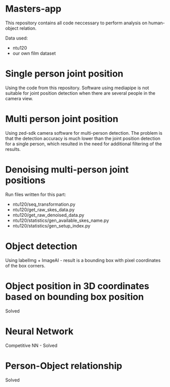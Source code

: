 # Masters-app
This repository contains all code neccessary to perform analysis on human-object relation. 

Data used:
- ntu120
- our own film dataset

# Single person joint position
Using the code from this repository. Software using mediapipe is not suitable for joint position detection when there are several people in the camera view.

# Multi person joint position
Using zed-sdk camera software for multi-person detection. The problem is that the detection accuracy is much lower than the joint position detection for a single person, which resulted in the need for additional filtering of the results.

# Denoising multi-person joint positions
Run files written for this part:
- ntu120/seq_transformation.py
- ntu120/get_raw_skes_data.py
- ntu120/get_raw_denoised_data.py
- ntu120/statistics/gen_available_skes_name.py
- ntu120/statistics/gen_setup_index.py

# Object detection
Using labelImg + ImageAI - result is a bounding box with pixel coordinates of the box corners.

# Object position in 3D coordinates based on bounding box position
Solved

# Neural Network
Competitive NN - Solved

# Person-Object relationship
Solved
